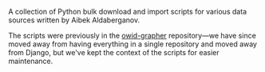 A collection of Python bulk download and import scripts for various data sources written by Aibek Aldaberganov.

The scripts were previously in the [owid-grapher](https://github.com/owid/owid-grapher) repository—we have since moved away from having everything in a single repository and moved away from Django, but we've kept the context of the scripts for easier maintenance.
